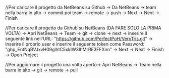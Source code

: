 //Per caricare il progetto da NetBeans su Github -> Da NetBeans -> team nella barra in alto -> commit     poi     team -> remote -> push -> Next -> Next -> Finish

//Per caricare il progetto da Github su NetBeans (DA FARE SOLO LA PRIMA VOLTA) -> Apri NetBeans ->  Team -> git -> clone -> next ->  inserire il seguente link nell'URL: "https://github.com/PerfectPoH/VeroTris.git" -> 
Inserire il proprio user e inserire il seguente token come Password: "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" -> Next -> Next -> Finish -> Open Project

//Per aggiornare il progetto una volta aperto-> Apri NetBeans -> Team nella barra in alto -> git -> remote -> pull 
